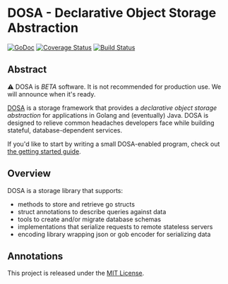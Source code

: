 # DOSA - Declarative Object Storage Abstraction

[![GoDoc][doc-img]][doc]
[![Coverage Status][cov-img]][cov]
[![Build Status][ci-img]][ci]

## Abstract

:warning: DOSA is _BETA_ software. It is not recommended for production use.
We will announce when it's ready.

[DOSA](https://github.com/uber-go/dosa/wiki) is a storage framework that
provides a _declarative object storage abstraction_ for applications in Golang
and (eventually) Java. DOSA is designed to relieve common headaches developers
face while building stateful, database-dependent services.

If you'd like to start by writing a small DOSA-enabled program, check out
[the getting started guide](https://github.com/uber-go/dosa/wiki/Getting-Started-Guide).

## Overview

DOSA is a storage library that supports:

 * methods to store and retrieve go structs
 * struct annotations to describe queries against data
 * tools to create and/or migrate database schemas
 * implementations that serialize requests to remote stateless servers
 * encoding library wrapping json or gob encoder for serializing data

## Annotations

This project is released under the [MIT License](LICENSE.txt).

[doc-img]: https://godoc.org/github.com/uber-go/dosa?status.svg
[doc]: https://godoc.org/github.com/uber-go/dosa
[ci-img]: https://travis-ci.com/uber-go/dosa.svg?token=zQquuxnrcfs8yizJ2Dcp&branch=master
[ci]: https://travis-ci.com/uber/dosa-go
[cov-img]: https://coveralls.io/repos/uber/dosa-go/badge.svg?branch=master&service=github
[cov]: https://coveralls.io/github/uber/dosa-go?branch=master
